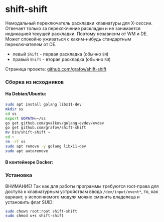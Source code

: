 # shift-shift

Немодальный переключатель раскладки клавиатуры для X-сессии. Отвечает только за переключение раскладки
и не занимается индикацией текущей раскладки. Поэтому независим от WM и DE. Может спокойно уживаться
с каким-нибудь стандартным переключателем от DE.

* левый `Shift` - первая раскладка (обычно `EN`)
* правый `Shift` - вторая раскладка (обычно `RU`)

Страница проекта: [github.com/grafov/shift-shift](https://github.com/grafov/shift-shift)

### Сборка из исходников

#### На Debian/Ubuntu:

```bash
sudo apt install golang libx11-dev
mkdir ss
cd ss
export GOPATH=~/ss
go get github.com/gvalkov/golang-evdev/evdev
go get github.com/grafov/shift-shift
mv bin/shift-shift ~
cd ~
rm -rf ss
sudo apt remove -y golang libx11-dev
sudo apt autoremove
```
#### В контейнере Docker:

### Установка

ВНИМАНИЕ! Так как для работы программы требуются root-права для доступа к клавиатурным устройствам ввода
`/dev/input/event*`, то, как вариант, у исполняемого модуля можно сменить владелеца и установить флаг
SUID:

```bash
sudo chown root:root shift-shift
sudo chmod u+s shift-shift
```
